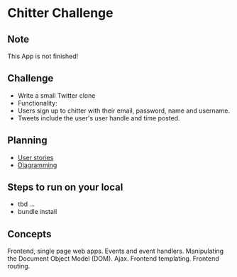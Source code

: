 Chitter Challenge
=================
Note
------
This App is not finished!

Challenge
-------
* Write a small Twitter clone
* Functionality:
* Users sign up to chitter with their email, password, name and username.
* Tweets include the user's user handle and time posted.

Planning
-------
* [User stories](https://github.com/Tracht/chitterChallengeJavaScript/wiki/User-stories)
* [Diagramming]()

Steps to run on your local
--------
* tbd ... 
* bundle install

Concepts
--------
Frontend, single page web apps.
Events and event handlers.
Manipulating the Document Object Model (DOM).
Ajax.
Frontend templating.
Frontend routing.
